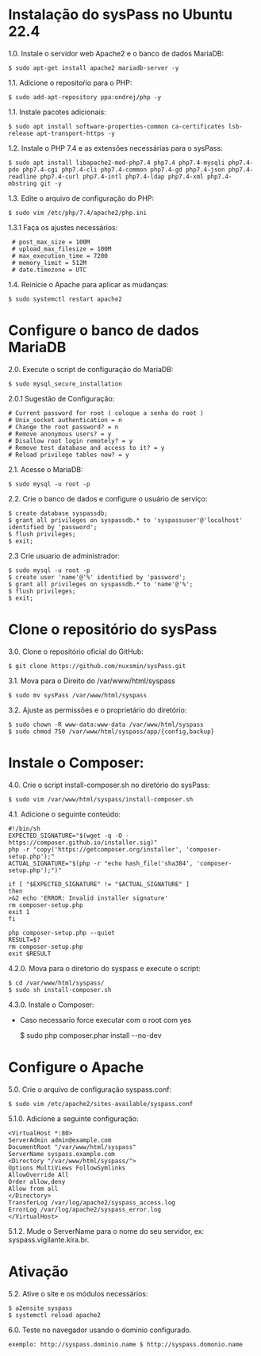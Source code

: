 # Instalação do sysPass no Ubuntu 22.4

1.0. Instale o servidor web Apache2 e o banco de dados MariaDB:

    $ sudo apt-get install apache2 mariadb-server -y

1.1. Adicione o repositoŕio para o PHP:

    $ sudo add-apt-repository ppa:ondrej/php -y

1.1. Instale pacotes adicionais:

    $ sudo apt install software-properties-common ca-certificates lsb-release apt-transport-https -y
    
1.2. Instale o PHP 7.4 e as extensões necessárias para o sysPass:

    $ sudo apt install libapache2-mod-php7.4 php7.4 php7.4-mysqli php7.4-pdo php7.4-cgi php7.4-cli php7.4-common php7.4-gd php7.4-json php7.4-readline php7.4-curl php7.4-intl php7.4-ldap php7.4-xml php7.4-mbstring git -y

1.3. Edite o arquivo de configuração do PHP:

    $ sudo vim /etc/php/7.4/apache2/php.ini
    
1.3.1 Faça os ajustes necessários:

     # post_max_size = 100M
     # upload_max_filesize = 100M
     # max_execution_time = 7200
     # memory_limit = 512M
     # date.timezone = UTC

1.4. Reinicie o Apache para aplicar as mudanças:

    $ sudo systemctl restart apache2

# Configure o banco de dados MariaDB

2.0. Execute o script de configuração do MariaDB:

    $ sudo mysql_secure_installation

2.0.1 Sugestão de Configuração:

    # Current password for root ( coloque a senha do root )
    # Unix_socket authentication = n
    # Change the root password? = n
    # Remove anonymous users? = y
    # Disallow root login remotely? = y
    # Remove test database and access to it? = y
    # Reload privilege tables now? = y
    

2.1. Acesse o MariaDB:

    $ sudo mysql -u root -p

2.2. Crie o banco de dados e configure o usuário de serviço:

    $ create database syspassdb;
    $ grant all privileges on syspassdb.* to 'syspassuser'@'localhost' identified by 'password'; 
    $ flush privileges;
    $ exit;
    
2.3 Crie usuario de administrador:

    $ sudo mysql -u root -p
    $ create user 'name'@'%' identified by 'password';
    $ grant all privileges on syspassdb.* to 'name'@'%';
    $ flush privileges;
    $ exit;

# Clone o repositório do sysPass

3.0. Clone o repositório oficial do GitHub:

    $ git clone https://github.com/nuxsmin/sysPass.git

3.1. Mova para o Direito do /var/www/html/syspass 

    $ sudo mv sysPass /var/www/html/syspass

3.2. Ajuste as permissões e o proprietário do diretório:

    $ sudo chown -R www-data:www-data /var/www/html/syspass 
    $ sudo chmod 750 /var/www/html/syspass/app/{config,backup}

# Instale o Composer:

4.0. Crie o script install-composer.sh no diretório do sysPass: 

    $ sudo vim /var/www/html/syspass/install-composer.sh

4.1. Adicione o seguinte conteúdo:


    #!/bin/sh
    EXPECTED_SIGNATURE="$(wget -q -O - https://composer.github.io/installer.sig)"
    php -r "copy('https://getcomposer.org/installer', 'composer-setup.php');"
    ACTUAL_SIGNATURE="$(php -r "echo hash_file('sha384', 'composer-setup.php');")"

    if [ "$EXPECTED_SIGNATURE" != "$ACTUAL_SIGNATURE" ]
    then
    >&2 echo 'ERROR: Invalid installer signature'
    rm composer-setup.php
    exit 1
    fi

    php composer-setup.php --quiet
    RESULT=$?
    rm composer-setup.php
    exit $RESULT



4.2.0. Mova para o diretorio do syspass e execute o script:

    $ cd /var/www/html/syspass/ 
    $ sudo sh install-composer.sh

4.3.0. Instale o Composer:

- Caso necessario force executar com o root com yes

    $ sudo php composer.phar install --no-dev

# Configure o Apache
5.0. Crie o arquivo de configuração syspass.conf:

    $ sudo vim /etc/apache2/sites-available/syspass.conf

5.1.0. Adicione a seguinte configuração:

    <VirtualHost *:80>
    ServerAdmin admin@example.com
    DocumentRoot "/var/www/html/syspass"
    ServerName syspass.example.com
    <Directory "/var/www/html/syspass/">
    Options MultiViews FollowSymlinks
    AllowOverride All
    Order allow,deny
    Allow from all
    </Directory>
    TransferLog /var/log/apache2/syspass_access.log
    ErrorLog /var/log/apache2/syspass_error.log
    </VirtualHost>


5.1.2. Mude o ServerName para o nome do seu servidor, ex: syspass.vigilante.kira.br.

# Ativação

5.2. Ative o site e os módulos necessários: 

    $ a2ensite syspass
    $ systemctl reload apache2

6.0. Teste no navegador usando o dominio configurado.

    exemplo: http://syspass.dominio.name $ http://syspass.domonio.name
